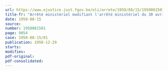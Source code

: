```yaml
---
url: https://www.ejustice.just.fgov.be/eli/arrete/1950/08/15/1950081501/justel
title-fr: "Arrêté ministériel modifiant l'arrêté ministériel du 30 avril 1948, relatif à l'homologation des machines agricoles"
date: 1950-08-15
source:
number: 1950081501
page: 9054
case: 1950-08-15/01
publication: 1950-12-29
starts:
modifies:
pdf-original:
pdf-consolidated:
---
```


